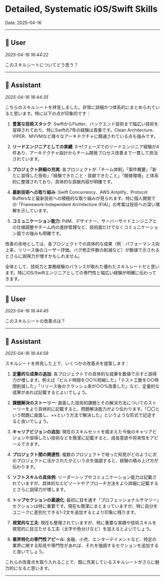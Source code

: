 # Detailed, Systematic iOS/Swift Skills

Date: 2025-04-16

---

## 👤 User
*2025-04-16 16:44:22*

このスキルシートについてどう思う？

---

## 🤖 Assistant
*2025-04-16 16:44:35*

こちらのスキルシートを拝見しました。非常に詳細かつ体系的にまとめられていると思います。特に以下の点が印象的です：

1. **豊富な技術スタック**: SwiftからFlutter、バックエンド技術まで幅広い技術を習得されており、特にSwiftの7年の経験は貴重です。Clean Architecture、VIPER、MVVMなど様々なアーキテクチャに精通されている点も強みです。

2. **リードエンジニアとしての実績**: 0→1フェーズでのリードエンジニア経験が4件あり、アーキテクチャ設計からチーム開発プロセス改善まで一貫して担当されています。

3. **プロジェクト詳細の充実**: 各プロジェクトが「チーム体制」「案件概要」「新たに習得した技術」「経験できたこと・貢献できたこと」「開発環境」と体系的に整理されており、具体的な貢献内容が明確です。

4. **最新技術への取り組み**: Swift Concurrency、AWS Amplify、Protocol Buffersなど最新技術への積極的な取り組みが見られます。特に個人開発での「Framework-Independent Architecture (FIA)」の考案は技術への深い理解を示しています。

5. **コミュニケーション能力**: PdM、デザイナー、サーバーサイドエンジニアとの仕様調整やチーム内の進捗管理など、技術面だけでなくコミュニケーション面での強みも明確です。

改善の余地としては、各プロジェクトでの具体的な成果（例：パフォーマンス向上率、リリース後のユーザー評価、バグ修正件数の削減など）が数値で示されるとさらに説得力が増すかもしれません。

全体として、技術力と実務経験のバランスが取れた優れたスキルシートだと思います。特にiOS/Swiftエンジニアとしての専門性と幅広い経験が明確に伝わってきます。

---

## 👤 User
*2025-04-16 16:44:45*

このスキルシートの改善点は？

---

## 🤖 Assistant
*2025-04-16 16:44:59*

スキルシートを拝見した上で、いくつかの改善点を提案します：

1. **定量的な成果の追加**: 各プロジェクトでの具体的な成果を数値で示すと説得力が増します。例えば「ビルド時間を○○%短縮した」「テスト工数を○○時間削減した」「リリース後のクラッシュ率が○○%改善した」など、定量的な成果があれば記載するとよいでしょう。

2. **課題解決のストーリー**: 直面した技術的課題とその解決方法についてのストーリーをより具体的に記載すると、問題解決能力がより伝わります。「〇〇という問題に直面し、××という方法で解決した」というような形式で記述すると良いでしょう。

3. **キャリアビジョンの追加**: 現在のスキルセットを踏まえた今後のキャリアビジョンや習得したい技術などを簡潔に記載すると、成長意欲や将来性をアピールできます。

4. **プロジェクト間の関連性**: 複数のプロジェクトで培った知見がどのように次のプロジェクトに活かされたかという点を強調すると、経験の積み上げ方が伝わります。

5. **ソフトスキルの具体例**: リーダーシップやコミュニケーション能力は記載されていますが、具体的なエピソードやアプローチ方法をより詳細に記載するとさらに説得力が増します。

6. **トップセクションの最適化**: 最初に目を通す「プロフェッショナルサマリー」セクションは特に重要です。現在も簡潔にまとまっていますが、特に自分をユニークに差別化できる1-2文を追加するとより印象に残ります。

7. **視覚的な工夫**: 現在も整理されていますが、特に重要な実績や技術スキルを視覚的に目立たせる工夫（太字や色分けなど）を加えるとよいでしょう。

8. **業界特化の専門性アピール**: 金融、小売、エンターテイメントなど、特定の業界に関する知見や専門性があれば、それを強調するセクションを追加すると良いでしょう。

これらの改善点を取り入れることで、既に充実しているスキルシートがさらに魅力的になると思います。

---
